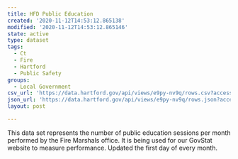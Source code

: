 ```yaml
---
title: HFD Public Education
created: '2020-11-12T14:53:12.865138'
modified: '2020-11-12T14:53:12.865146'
state: active
type: dataset
tags:
  - Ct
  - Fire
  - Hartford
  - Public Safety
groups:
  - Local Government
csv_url: 'https://data.hartford.gov/api/views/e9py-nv9q/rows.csv?accessType=DOWNLOAD'
json_url: 'https://data.hartford.gov/api/views/e9py-nv9q/rows.json?accessType=DOWNLOAD'
layout: post

---
```

This data set represents the number of public education sessions per month performed by the Fire Marshals office.  It is being used for our GovStat website to measure performance.  Updated the first day of every month.
